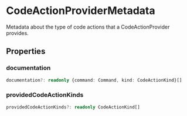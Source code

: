 # CodeActionProviderMetadata

Metadata about the type of code actions that a CodeActionProvider provides.

## Properties

### documentation

```typescript
documentation?: readonly {command: Command, kind: CodeActionKind}[]
```

### providedCodeActionKinds

```typescript
providedCodeActionKinds?: readonly CodeActionKind[]
```

